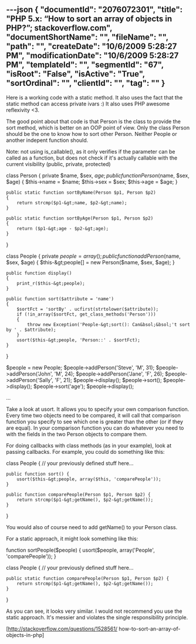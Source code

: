---json
{
  "documentId": "2076072301",
  "title": "PHP 5.x: “How to sort an array of objects in PHP?”; stackoverflow.com",
  "documentShortName": "",
  "fileName": "",
  "path": "",
  "createDate": "10/6/2009 5:28:27 PM",
  "modificationDate": "10/6/2009 5:28:27 PM",
  "templateId": "",
  "segmentId": "67",
  "isRoot": "False",
  "isActive": "True",
  "sortOrdinal": "",
  "clientId": "",
  "tag": ""
}
---

Here is a working code with a static method. It also uses the fact that the static method can access private ivars :) It also uses PHP awesome reflexivity &lt;3.

The good point about that code is that Person is the class to provide the sort method, which is better on an OOP point of view. Only the class Person should be the one to know how to sort other Person. Neither People or another indepent function should.

Note: not using is_callable(), as it only verifies if the parameter can be called as a function, but does not check if it's actually callable with the current visibility (public, private, protected)

class Person
{
    private $name, $sex, $age;
    public function Person($name, $sex, $age)
    {
        $this-&gt;name = $name;
        $this-&gt;sex = $sex;
        $this-&gt;age = $age;
    }

    public static function sortByName(Person $p1, Person $p2)
    {
        return strcmp($p1-&gt;name, $p2-&gt;name);
    }

    public static function sortByAge(Person $p1, Person $p2)
    {
        return ($p1-&gt;age - $p2-&gt;age);
    }
}

class People
{
    private $people = array();
    public function addPerson($name, $sex, $age)
    {
        $this-&gt;people[] = new Person($name, $sex, $age);
    }

    public function display()
    {
        print_r($this-&gt;people);
    }

    public function sort($attribute = 'name')
    {
        $sortFct = 'sortBy' . ucfirst(strtolower($attribute));
        if (!in_array($sortFct, get_class_methods('Person')))
        {
            throw new Exception('People-&gt;sort(): Can&bsol;&bsol;'t sort by ' . $attribute);
        }
        usort($this-&gt;people, 'Person::' . $sortFct);
    }
}

$people = new People;
$people-&gt;addPerson('Steve', 'M', 31);
$people-&gt;addPerson('John', 'M', 24);
$people-&gt;addPerson('Jane', 'F', 26);
$people-&gt;addPerson('Sally', 'F', 21);
$people-&gt;display();
$people-&gt;sort();
$people-&gt;display();
$people-&gt;sort('age');
$people-&gt;display();

…

Take a look at usort. It allows you to specify your own comparison function. Every time two objects need to be compared, it will call that comparison function you specify to see which one is greater than the other (or if they are equal). In your comparison function you can do whatever you need to with the fields in the two Person objects to compare them.

For doing callbacks with class methods (as in your example), look at passing callbacks. For example, you could do something like this:

class People {
    // your previously defined stuff here...

    public function sort() {
        usort($this-&gt;people, array($this, 'comparePeople'));
    }

    public function comparePeople(Person $p1, Person $p2) {
        return strcmp($p1-&gt;getName(), $p2-&gt;getName());
    }
}

You would also of course need to add getName() to your Person class.

For a static approach, it might look something like this:

function sortPeople($people) {
    usort($people, array('People', 'comparePeople'));
}

class People {
    // your previously defined stuff here...

    public static function comparePeople(Person $p1, Person $p2) {
        return strcmp($p1-&gt;getName(), $p2-&gt;getName());
    }
}

As you can see, it looks very similar. I would not recommend you use the static approach. It's messier and violates the single responsibility principle.

[http://stackoverflow.com/questions/1528561/
    how-to-sort-an-array-of-objects-in-php]
